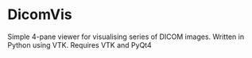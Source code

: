 # DicomVis
Simple 4-pane viewer for visualising series of DICOM images. Written in Python using VTK.
Requires VTK and PyQt4

